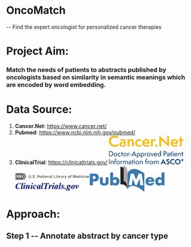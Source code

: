 # OncoMatch
-- Find the expert oncologist for personalized cancer therapies

# Project Aim:
### Match the needs of patients to abstracts published by oncologists based on similarity in semantic meanings which are encoded by word embedding.

# Data Source:
1. **Cancer.Net**: https://www.cancer.net/
2. **Pubmed**: https://www.ncbi.nlm.nih.gov/pubmed/
3. **ClinicalTrial**: https://clinicaltrials.gov/
<img src='https://github.com/xiey1/OncoMatch/blob/master/images/cancernet.png' width=200px><img src='https://github.com/xiey1/OncoMatch/blob/master/images/ct.gov-nlm-nih-logo.png' width=200px><img src='https://github.com/xiey1/OncoMatch/blob/master/images/pubmed.png' width=200px>

# Approach:
## Step 1 -- Annotate abstract by cancer type


